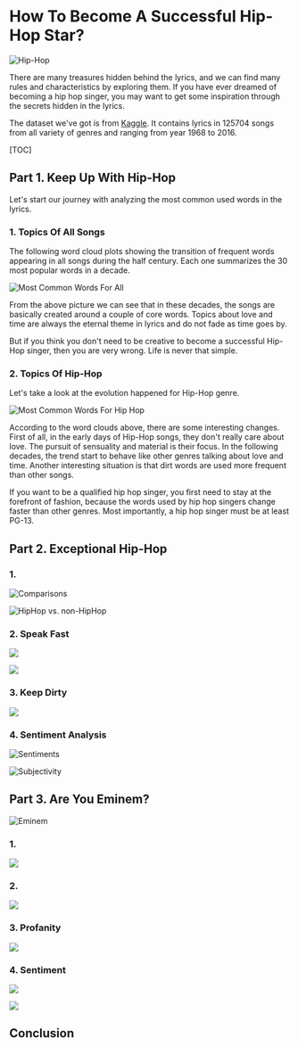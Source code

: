 # How To Become A Successful Hip-Hop Star?

![Hip-Hop](../figs/hiphop.jpg)

There are many treasures hidden behind the lyrics, and we can find many rules and characteristics by exploring them. If you have ever dreamed of becoming a hip hop singer, you may want to get some inspiration through the secrets hidden in the lyrics.

The dataset we've got is from  [Kaggle](https://www.kaggle.com/gyani95/380000-lyrics-from-metrolyrics). It contains lyrics in 125704 songs from all variety of genres and ranging from year 1968 to 2016. 

[TOC]



## Part 1. Keep Up With Hip-Hop

Let's start our journey with analyzing the most common used words in the lyrics. 

### 1. Topics Of All Songs

The following word cloud plots showing the transition of frequent words appearing in all songs during the half century. Each one summarizes the 30 most popular words in a decade.

![Most Common Words For All](../figs/WordClouds_All_By_Decades.png)

From the above picture we can see that in these decades, the songs are basically created around a couple of core words. Topics about love and time are always the eternal theme in lyrics and do not fade as time goes by.

But if you think you don't need to be creative to become a successful Hip-Hop singer, then you are very wrong. Life is never that simple.

### 2. Topics Of Hip-Hop

Let's take a look at the evolution happened for Hip-Hop genre.

![Most Common Words For Hip Hop](../figs/WordClouds_HipHop_By_Decades.png)

According to the word clouds above, there are some interesting changes. First of all, in the early days of Hip-Hop songs, they don't really care about love. The pursuit of sensuality and material is their focus. In the following decades, the trend start to behave like other genres talking about love and time. Another interesting situation is that dirt words are used more frequent than other songs. 

If you want to be a qualified hip hop singer, you first need to stay at the forefront of fashion, because the words used by hip hop singers change faster than other genres. Most importantly, a hip hop singer must be at least PG-13.



## Part 2. Exceptional Hip-Hop 

### 1. 

![Comparisons](../figs/WordClouds_HipHop_VS_Non_HipHop.png)

![HipHop vs. non-HipHop](../figs/Bar_HipHop_VS_Non_HipHop.png)

### 2. Speak Fast

![](../figs/Words_Per_Song_By_Genres.png)

![](../figs/Words_Per_Song_By_Genres_Distribution.png)

### 3. Keep Dirty 

![](../figs/Profanity_Words_HipHop_VS_Non_HipHop.png)

### 4. Sentiment Analysis

![Sentiments](../figs/Sentiments_HipHop_VS_Non_HipHop.png)

![Subjectivity](../figs/Subjectivity_HipHop_VS_Non_HipHop.png)

## Part 3. Are You Eminem?

![Eminem](../figs/EminemHorn.jpg)

### 1. 

![](../figs/WordClouds_Eminem_VS_Others.png)

### 2. 

![](../figs/Hiphop_Singer_Lyrics.png)

### 3. Profanity

![](../figs/Profanity_Words_Eminem_VS_Others.png)

### 4. Sentiment

![](../figs/Sentiments_Eminem_VS_Others.png)

![](../figs/Sentiments_HipHop_VS_Non_HipHop.png)



## Conclusion

